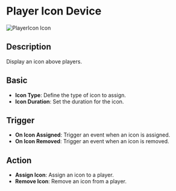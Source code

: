 # Player Icon Device

![PlayerIcon Icon](../../images/DeviceIcons/Device_PlayerIcon.png)

## Description

Display an icon above players.

## Basic

- **Icon Type**: Define the type of icon to assign.
- **Icon Duration**: Set the duration for the icon.

## Trigger

- **On Icon Assigned**: Trigger an event when an icon is assigned.
- **On Icon Removed**: Trigger an event when an icon is removed.

## Action

- **Assign Icon**: Assign an icon to a player.
- **Remove Icon**: Remove an icon from a player.
